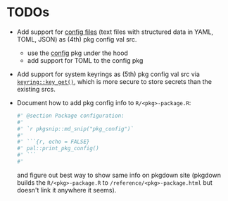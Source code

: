 # TODOs

-   Add support for [config files](https://github.com/rstudio/renv/issues/1865#issuecomment-2250406951) (text files with structured data in YAML, TOML, JSON) as
    (4th) pkg config val src.

    -   use the [config](https://rstudio.github.io/config/) pkg under the hood
    -   add support for TOML to the config pkg

-   Add support for system keyrings as (5th) pkg config val src via [`keyring::key_get()`](https://keyring.r-lib.org/reference/key_get.html), which is more
    secure to store secrets than the existing srcs.

-   Document how to add pkg config info to `R/<pkg>-package.R`:

    ``` r
    #' @section Package configuration:
    #'
    #' `r pkgsnip::md_snip("pkg_config")`
    #'
    #' ```{r, echo = FALSE}
    #' pal::print_pkg_config()
    #' ```
    #'
    ```

    and figure out best way to show same info on pkgdown site (pkgdown builds the `R/<pkg>-package.R` to `/reference/<pkg>-package.html` but doesn't link it
    anywhere it seems).
